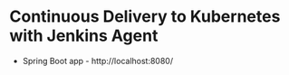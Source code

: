 
 # Continuous Delivery to Kubernetes with Jenkins Agent

- Spring Boot app - http://localhost:8080/
